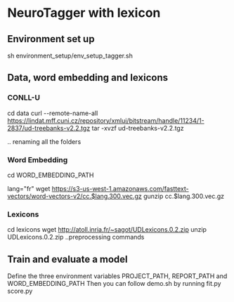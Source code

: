 
# NeuroTagger with lexicon

## Environment set up  

sh environment_setup/env_setup_tagger.sh 

## Data, word embedding and lexicons

### CONLL-U 
cd data 
curl --remote-name-all https://lindat.mff.cuni.cz/repository/xmlui/bitstream/handle/11234/1-2837/ud-treebanks-v2.2.tgz
tar -xvzf ud-treebanks-v2.2.tgz

.. renaming all the folders 

### Word Embedding 

cd WORD_EMBEDDING_PATH

lang="fr"
wget https://s3-us-west-1.amazonaws.com/fasttext-vectors/word-vectors-v2/cc.$lang.300.vec.gz
gunzip cc.$lang.300.vec.gz

### Lexicons 

cd lexicons 
wget http://atoll.inria.fr/~sagot/UDLexicons.0.2.zip
unzip UDLexicons.0.2.zip
..preprocessing commands

## Train and evaluate a model 

Define the three environment variables  PROJECT_PATH, REPORT_PATH and  WORD_EMBEDDING_PATH
Then you can follow demo.sh by running fit.py score.py 

